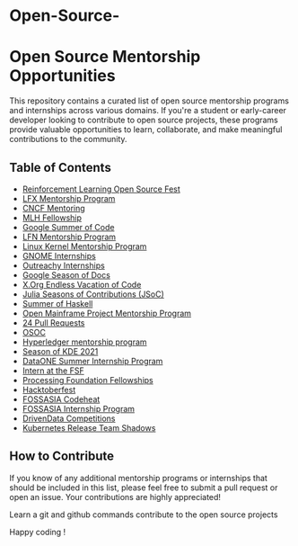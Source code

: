 # Open-Source-

# Open Source Mentorship Opportunities

This repository contains a curated list of open source mentorship programs and internships across various domains. If you're a student or early-career developer looking to contribute to open source projects, these programs provide valuable opportunities to learn, collaborate, and make meaningful contributions to the community.

## Table of Contents

- [Reinforcement Learning Open Source Fest](https://www.microsoft.com/en-us/resea...)
- [LFX Mentorship Program](https://mentorship.lfx.linuxfoundatio...)
- [CNCF Mentoring](https://github.com/cncf/mentoring)
- [MLH Fellowship](https://fellowship.mlh.io)
- [Google Summer of Code](https://summerofcode.withgoogle.com/a...)
- [LFN Mentorship Program](https://wiki.lfnetworking.org/display...)
- [Linux Kernel Mentorship Program](https://wiki.linuxfoundation.org/lkmp)
- [GNOME Internships](https://wiki.gnome.org/Outreach)
- [Outreachy Internships](https://www.outreachy.org)
- [Google Season of Docs](https://developers.google.com/season-...)
- [X.Org Endless Vacation of Code](https://www.x.org/wiki/XorgEVoC/)
- [Julia Seasons of Contributions (JSoC)](https://julialang.org/)
- [Summer of Haskell](https://summer.haskell.org)
- [Open Mainframe Project Mentorship Program](https://www.openmainframeproject.org/...)
- [24 Pull Requests](https://24pullrequests.com/about)
- [OSOC](https://osoc.be)
- [Hyperledger mentorship program](https://wiki.hyperledger.org/display/...)
- [Season of KDE 2021](https://season.kde.org)
- [DataONE Summer Internship Program](https://old.dataone.org/internships)
- [Intern at the FSF](https://www.fsf.org/volunteer/interns...)
- [Processing Foundation Fellowships](https://processingfoundation.org/fell...)
- [Hacktoberfest](https://hacktoberfest.digitalocean.com)
- [FOSSASIA Codeheat](https://codeheat.org)
- [FOSSASIA Internship Program](https://docs.google.com/forms/d/e/1FA...)
- [DrivenData Competitions](https://www.drivendata.org/competitions/)
- [Kubernetes Release Team Shadows](https://github.com/kubernetes/sig-rel...)

## How to Contribute

If you know of any additional mentorship programs or internships that should be included in this list, please feel free to submit a pull request or open an issue. Your contributions are highly appreciated!


Learn a git  and github commands contribute to the open source projects 


Happy coding !
